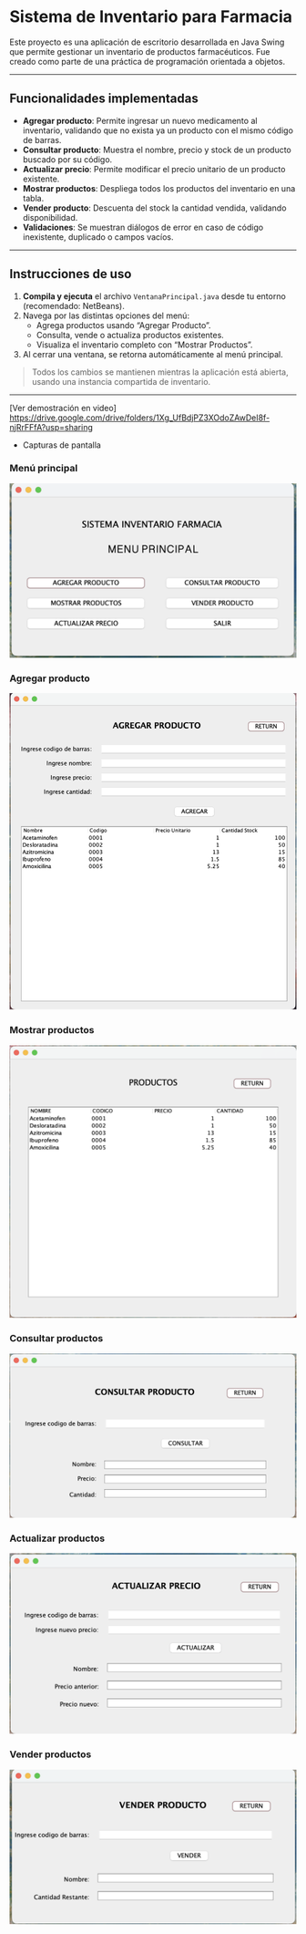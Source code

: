 # Sistema de Inventario para Farmacia

Este proyecto es una aplicación de escritorio desarrollada en Java Swing que permite gestionar un inventario de productos farmacéuticos. Fue creado como parte de una práctica de programación orientada a objetos.

---

##  Funcionalidades implementadas

- **Agregar producto**: Permite ingresar un nuevo medicamento al inventario, validando que no exista ya un producto con el mismo código de barras.
- **Consultar producto**: Muestra el nombre, precio y stock de un producto buscado por su código.
- **Actualizar precio**: Permite modificar el precio unitario de un producto existente.
- **Mostrar productos**: Despliega todos los productos del inventario en una tabla.
- **Vender producto**: Descuenta del stock la cantidad vendida, validando disponibilidad.
- **Validaciones**: Se muestran diálogos de error en caso de código inexistente, duplicado o campos vacíos.

---

## Instrucciones de uso

1. **Compila y ejecuta** el archivo `VentanaPrincipal.java` desde tu entorno (recomendado: NetBeans).
2. Navega por las distintas opciones del menú:
   - Agrega productos usando “Agregar Producto”.
   - Consulta, vende o actualiza productos existentes.
   - Visualiza el inventario completo con “Mostrar Productos”.
3. Al cerrar una ventana, se retorna automáticamente al menú principal.

> Todos los cambios se mantienen mientras la aplicación está abierta, usando una instancia compartida de inventario.

---
[Ver demostración en video] https://drive.google.com/drive/folders/1Xg_UfBdjPZ3XOdoZAwDeI8f-njRrFFfA?usp=sharing

- Capturas de pantalla

### Menú principal
![menu](capturas/menu_principal.png)

### Agregar producto
![agregar](capturas/agregar_producto.png)

### Mostrar productos
![mostrar](capturas/mostrar_productos.png)

### Consultar productos
![consultar](capturas/consultar_producto.png)

### Actualizar productos
![actualizar](capturas/actualizar_precio.png)

### Vender productos
![vender](capturas/vender_producto.png)
